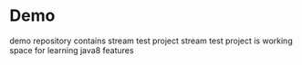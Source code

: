 # Demo
demo repository contains stream test project
stream test project is working space for learning java8 features
